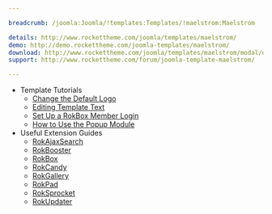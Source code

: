 ```yaml
---

breadcrumb: /joomla:Joomla/!templates:Templates/!maelstrom:Maelstrom

details: http://www.rockettheme.com/joomla/templates/maelstrom/
demo: http://demo.rockettheme.com/joomla-templates/maelstrom/
download: http://www.rockettheme.com/joomla/templates/maelstrom/modal/downloads
support: http://www.rockettheme.com/forum/joomla-template-maelstrom/

---
```


* Template Tutorials
    * [Change the Default Logo](../../basic/how_to_edit_the_logo.md)
    * [Editing Template Text](../../basic/how_to_edit_template_text.md)
    * [Set Up a RokBox Member Login](../../basic/how_to_set_up_a_rokbox_member_login.md)
    * [How to Use the Popup Module](../../basic/how_to_use_popup_module.md)
* Useful Extension Guides
    * [RokAjaxSearch](../../extensions/rokajaxsearch/)
    * [RokBooster](../../extensions/rokbooster/)
    * [RokBox](../../extensions/rokbox/)
    * [RokCandy](../../extensions/rokcandy)
    * [RokGallery](../../extensions/rokgallery/)
    * [RokPad](../../extensions/rokpad/)
    * [RokSprocket](../../extensions/roksprocket/)
    * [RokUpdater](../../extensions/rokupdater/)